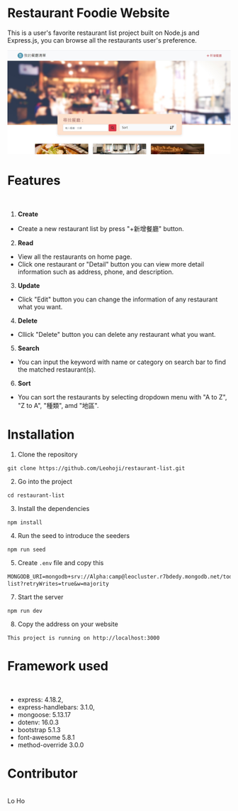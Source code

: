 # Restaurant Foodie Website
This is a user's favorite restaurant list project built on Node.js and Express.js, you can browse all the restaurants user's preference. 

![image](https://github.com/Leohoji/restaurant-list/blob/main/pictures/%E9%A4%90%E5%BB%B3%E6%B8%85%E5%96%AE-refactor.jpg)

# Features
<br>

1. **Create**
* Create a new restaurant list by press "+新增餐廳" button.

2. **Read**
* View all the restaurants on home page.
* Click one restaurant or "Detail" button you can view more detail information such as address, phone, and description.

3. **Update**
* Click "Edit" button you can change the information of any restaurant what you want.

4. **Delete**
* Cllick "Delete" button you can delete any restaurant what you want.

5. **Search**
* You can input the keyword with name or category on search bar to find the matched restaurant(s).

6. **Sort**
* You can sort the restaurants by selecting dropdown menu with "A to Z", "Z to A", "種類", amd "地區".

# Installation

1. Clone the repository
```
git clone https://github.com/Leohoji/restaurant-list.git
```

2. Go into the project
```
cd restaurant-list
```

3. Install the dependencies
```
npm install
```

4. Run the seed to introduce the seeders
```
npm run seed
```

5. Create ```.env``` file and copy this
```
MONGODB_URI=mongodb+srv://Alpha:camp@leocluster.r7bdedy.mongodb.net/todo-list?retryWrites=true&w=majority
```

7. Start the server
```
npm run dev
```

8. Copy the address on your website
```
This project is running on http://localhost:3000
```

# Framework used
<br>

* express: 4.18.2,
* express-handlebars: 3.1.0,
* mongoose: 5.13.17
* dotenv: 16.0.3
* bootstrap 5.1.3
* font-awesome 5.8.1
* method-override 3.0.0

# Contributor
<br>
Lo Ho
